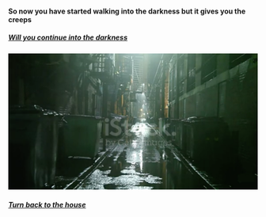 #### So now you have started walking into the darkness but it gives you the creeps
##### [Will you continue into the darkness](borkbork.md)
![](/images/darkness.jpg)
##### [Turn back to the house](returnhome.md)